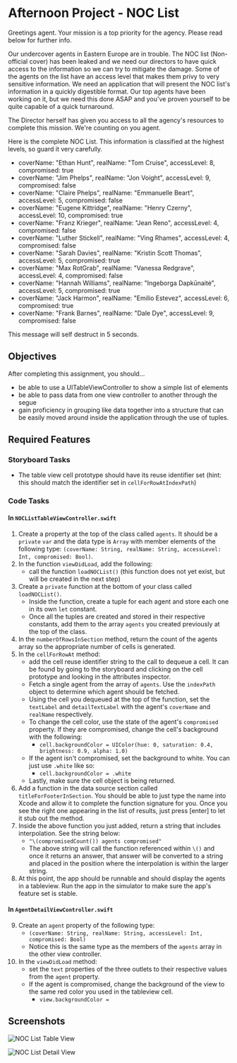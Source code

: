 # Afternoon Project - NOC List

Greetings agent. Your mission is a top priority for the agency. Please read below for further info.

Our undercover agents in Eastern Europe are in trouble. The NOC list (Non-official cover) has been leaked and we need our directors to have quick access to the information so we can try to mitigate the damage. Some of the agents on the list have an access level that makes them privy to very sensitive information. We need an application that will present the NOC list's information in a quickly digestible format. Our top agents have been working on it, but we need this done ASAP and you've proven yourself to be quite capable of a quick turnaround.

The Director herself has given you access to all the agency's resources to complete this mission. We're counting on you agent.

Here is the complete NOC List. This information is classified at the highest levels, so guard it very carefully.

* coverName: "Ethan Hunt", realName: "Tom Cruise", accessLevel: 8, compromised: true
* coverName: "Jim Phelps", realName: "Jon Voight", accessLevel: 9, compromised: false
* coverName: "Claire Phelps", realName: "Emmanuelle Beart", accessLevel: 5, compromised: false
* coverName: "Eugene Kittridge", realName: "Henry Czerny", accessLevel: 10, compromised: true
* coverName: "Franz Krieger", realName: "Jean Reno", accessLevel: 4, compromised: false
* coverName: "Luther Stickell", realName: "Ving Rhames", accessLevel: 4, compromised: false
* coverName: "Sarah Davies", realName: "Kristin Scott Thomas", accessLevel: 5, compromised: true
* coverName: "Max RotGrab", realName: "Vanessa Redgrave", accessLevel: 4, compromised: false
* coverName: "Hannah Williams", realName: "Ingeborga Dapkūnaitė", accessLevel: 5, compromised: true
* coverName: "Jack Harmon", realName: "Emilio Estevez", accessLevel: 6, compromised: true
* coverName: "Frank Barnes", realName: "Dale Dye", accessLevel: 9, compromised: false

This message will self destruct in 5 seconds.

## Objectives

After completing this assignment, you should...
* be able to use a UITableViewController to show a simple list of elements
* be able to pass data from one view controller to another through the segue
* gain proficiency in grouping like data together into a structure that can be easily moved around inside the application through the use of tuples.

## Required Features

### Storyboard Tasks

* The table view cell prototype should have its reuse identifier set (hint: this should match the identifier set in `cellForRowAtIndexPath`)

### Code Tasks

#### In `NOCListTableViewController.swift`
1. Create a property at the top of the class called `agents`. It should be a `private` `var` and the data type is `Array` with member elements of the following type: `(coverName: String, realName: String, accessLevel: Int, compromised: Bool)`.
2. In the function `viewDidLoad`, add the following:
    * call the function `loadNOCList()` (this function does not yet exist, but will be created in the next step)
3. Create a `private` function at the bottom of your class called `loadNOCList()`.
    * Inside the function, create a tuple for each agent and store each one in its own `let` constant.
    * Once all the tuples are created and stored in their respective constants, add them to the array `agents` you created previously at the top of the class.
4. In the `numberOfRowsInSection` method, return the count of the agents array so the appropriate number of cells is generated.
5. In the `cellForRowAt` method:
    * add the cell reuse identifier string to the call to dequeue a cell. It can be found by going to the storyboard and clicking on the cell prototype and looking in the attributes inspector.
    * Fetch a single agent from the array of `agents`. Use the `indexPath` object to determine which agent should be fetched.
    * Using the cell you dequeued at the top of the function, set the `textLabel` and `detailTextLabel` with the agent's `coverName` and `realName` respectively.
    * To change the cell color, use the state of the agent's `compromised` property. If they are compromised, change the cell's background with the following:
        * `cell.backgroundColor = UIColor(hue: 0, saturation: 0.4, brightness: 0.9, alpha: 1.0)`
    * If the agent isn't compromised, set the background to white. You can just use `.white` like so:
        * `cell.backgroundColor = .white`
    * Lastly, make sure the cell object is being returned.
6. Add a function in the data source section called `titleForFooterInSection`. You should be able to just type the name into Xcode and allow it to complete the function signature for you. Once you see the right one appearing in the list of results, just press [enter] to let it stub out the method.
7. Inside the above function you just added, return a string that includes interpolation. See the string below:
    * `"\(compromisedCount()) agents compromised"`
    * The above string will call the function referenced within `\()` and once it returns an answer, that answer will be converted to a string and placed in the position where the interpolation is within the larger string.
8. At this point, the app should be runnable and should display the agents in a tableview. Run the app in the simulator to make sure the app's feature set is stable.

#### In `AgentDetailViewController.swift`
9. Create an `agent` property of the following type:
    * `(coverName: String, realName: String, accessLevel: Int, compromised: Bool)`
    * Notice this is the same type as the members of the `agents` array in the other view controller.
10. In the `viewDidLoad` method:
    * set the `text` properties of the three outlets to their respective values from the `agent` property.
    * If the agent is compromised, change the background of the view to the same red color you used in the tableview cell.
        * `view.backgroundColor = `

## Screenshots

![NOC List Table View](https://raw.githubusercontent.com/LambdaSchool/ios-afternoon-project-starter-noclist/master/NOC-List-Table-View.png)

![NOC List Detail View](https://raw.githubusercontent.com/LambdaSchool/ios-afternoon-project-starter-noclist/master/NOC-List-Detail-View.png)
